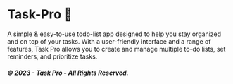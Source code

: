 # Task-Pro :rocket:

A simple &amp; easy-to-use todo-list app designed to help you stay organized and on top of your tasks. With a user-friendly interface and a range of features, Task Pro allows you to create and manage multiple to-do lists, set reminders, and prioritize tasks.

<h5>&copy; 2023 - Task Pro - All Rights Reserved.</h5>

